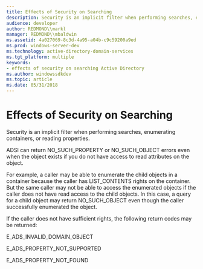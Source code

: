 ```yaml
---
title: Effects of Security on Searching
description: Security is an implicit filter when performing searches, enumerating containers, or reading properties.
audience: developer
author: REDMOND\\markl
manager: REDMOND\\mbaldwin
ms.assetid: 4a027069-8c3d-4a95-a04b-c9c59200a9ed
ms.prod: windows-server-dev
ms.technology: active-directory-domain-services
ms.tgt_platform: multiple
keywords:
- effects of security on searching Active Directory
ms.author: windowssdkdev
ms.topic: article
ms.date: 05/31/2018
---
```


# Effects of Security on Searching

Security is an implicit filter when performing searches, enumerating containers, or reading properties.

ADSI can return NO\_SUCH\_PROPERTY or NO\_SUCH\_OBJECT errors even when the object exists if you do not have access to read attributes on the object.

For example, a caller may be able to enumerate the child objects in a container because the caller has LIST\_CONTENTS rights on the container. But the same caller may not be able to access the enumerated objects if the caller does not have read access to the child objects. In this case, a query for a child object may return NO\_SUCH\_OBJECT even though the caller successfully enumerated the object.

If the caller does not have sufficient rights, the following return codes may be returned:

E\_ADS\_INVALID\_DOMAIN\_OBJECT

E\_ADS\_PROPERTY\_NOT\_SUPPORTED

E\_ADS\_PROPERTY\_NOT\_FOUND

 

 




